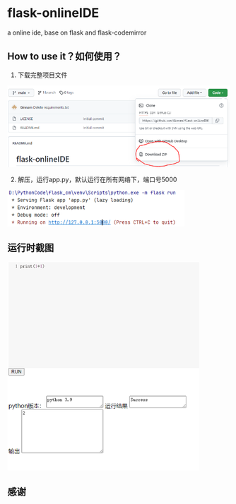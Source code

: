 # flask-onlineIDE
a online ide, base on flask and flask-codemirror

## How to use it？如何使用？
1. 下载完整项目文件

<img src=".\photo\1.PNG" alt="1" style="zoom: 80%;" />

2. 解压，运行app.py，默认运行在所有网络下，端口号5000

<img src=".\photo\2.PNG" alt="1" style="zoom: 80%;" />

## 运行时截图

<img src=".\photo\run.PNG" alt="1" style="zoom: 80%;" />

## 感谢

[1]: https://github.com/j0ack/flask-codemirror	"flask-codemirror"
[2]: https://flask.palletsprojects.com/	"flask"

